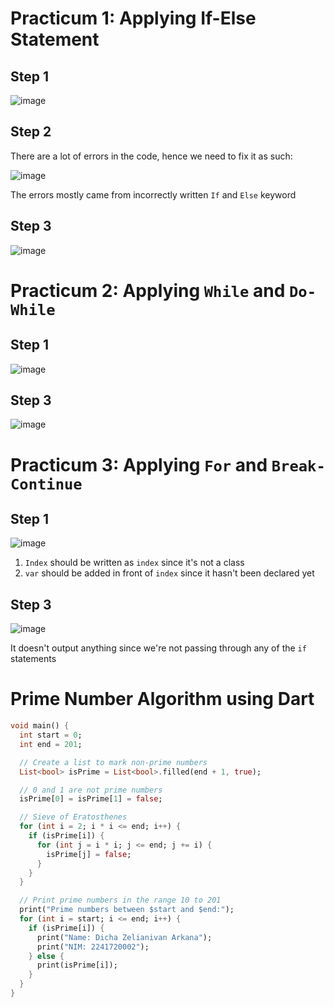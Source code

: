 # Practicum 1: Applying If-Else Statement

## Step 1

![image](https://github.com/user-attachments/assets/1eb7da74-3ba5-4de1-b713-2dbf372aa822)

## Step 2

There are a lot of errors in the code, hence we need to fix it as such:

![image](https://github.com/user-attachments/assets/fe0d21b7-45bf-4c44-bb06-712d713b5866)

The errors mostly came from incorrectly written `If` and `Else` keyword

## Step 3

![image](https://github.com/user-attachments/assets/ea69dbe7-953b-4cbc-8d89-50705c953990)


# Practicum 2: Applying `While` and `Do-While`

## Step 1

![image](https://github.com/user-attachments/assets/ae19374d-5f7a-458e-9902-864e7ecee0c9)

## Step 3

![image](https://github.com/user-attachments/assets/d3e84371-1460-4f86-93e9-8ba772ea4b38)

# Practicum 3: Applying `For` and `Break-Continue`

## Step 1

![image](https://github.com/user-attachments/assets/0422c7f0-a13f-422b-8521-4aba6f50e098)

1. `Index` should be written as `index` since it's not a class
2. `var` should be added in front of `index` since it hasn't been declared yet

## Step 3

![image](https://github.com/user-attachments/assets/c9dd81ab-352a-4801-9bd7-8bd8b8d06e3a)

It doesn't output anything since we're not passing through any of the `if` statements


# Prime Number Algorithm using Dart

```dart
void main() {
  int start = 0;
  int end = 201;

  // Create a list to mark non-prime numbers
  List<bool> isPrime = List<bool>.filled(end + 1, true);

  // 0 and 1 are not prime numbers
  isPrime[0] = isPrime[1] = false;

  // Sieve of Eratosthenes
  for (int i = 2; i * i <= end; i++) {
    if (isPrime[i]) {
      for (int j = i * i; j <= end; j += i) {
        isPrime[j] = false;
      }
    }
  }

  // Print prime numbers in the range 10 to 201
  print("Prime numbers between $start and $end:");
  for (int i = start; i <= end; i++) {
    if (isPrime[i]) {
      print("Name: Dicha Zelianivan Arkana");
      print("NIM: 2241720002");
    } else {
      print(isPrime[i]);
    }
  }
}
```

